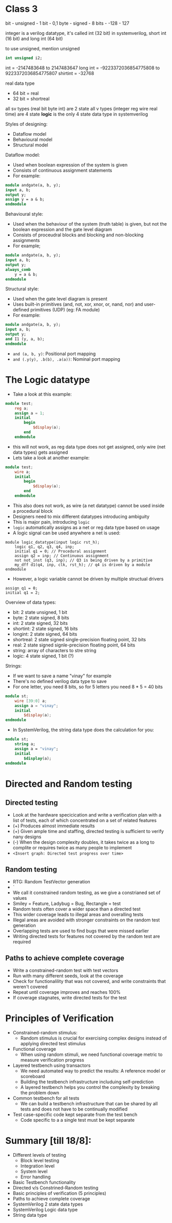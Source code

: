 # Class 3
bit - unsigned - 1 bit - 0,1
byte - signed - 8 bits - -128 - 127

integer is a verilog datatype, it's called int (32 bit) in systemverilog, short int (16 bit) and long int (64 bit)

to use unsigned, mention unsigned
```systemverilog
int unsigned i2;
```

int = -2147483648 to 2147483647
long int = -9223372036854775808 to 9223372036854775807
shirtint = -32768 


real data type 
- 64 bit = real
- 32 bit = shortreal

all sv types (real bit byte int) are 2 state
all v types (integer reg wire real time) are 4 state
**logic** is the only 4 state data type in systemverilog


Styles of designing:
- Dataflow model
- Behavioural model
- Structural model

Dataflow model:
- Used when boolean expression of the system is given
- Consists of continuous assignment statements
- For example:
```systemverilog
module andgate(a, b, y);
input a, b;
output y;
assign y = a & b;
endmodule
```

Behavioural style:
- Used when the behaviour of the system (truth table) is given, but not the boolean expression and the gate level diagram
- Consists of proceudral blocks and blocking and non-blocking assignments
- For example;
```systemverilog
module andgate(a, b, y);
input a, b;
output y;
always_comb
	y = a & b;
endmodule
```

Structural style:
- Used when the gate level diagram is present
- Uses built-in primitives (and, not, xor, xnor, or, nand, nor) and user-defined primitives (UDP) (eg: FA module)
- For example:
```systemverilog
module andgate(a, b, y);
input a, b;
output y;
and I1 (y, a, b);
endmodule
```
- `and (a, b, y)`: Positional port mapping
- `and (.y(y), .b(b), .a(a))`: Nominal port mapping


# The Logic datatype
- Take a look at this example:
```verilog
module test;
	reg a;
	assign a = 1;
	initial
		begin
			$display(a);
		end
	endmodule
```
- this will not work, as reg data type does not get assigned, only wire (net data types) gets assigned
- Lets take a look at another example:
```verilog
module test;
	wire a;
	initial
		begin
			$display(a);
		end
	endmodule
```
- This also does not work, as wire (a net datatype) cannot be used inside a procedural block
- Designers need to mix different datatypes introducing ambiguity
- This is major pain, introducing ``logic``
- ``logic`` automatically assigns as a net or reg data type based on usage
- A logic signal can be used anywhere a net is used:
```sysverilog
module logic_datatype(input logic rst_h);
	logic q1, q2, q3, q4, inp;
	initial q1 = 0; // Procedural assignment
	assign q2 = inp; // Continuous assignment
	not not_inst (q3, inp); // Q3 is being driven by a primitive 
	my_dff d1(q4, inp, clk, rst_h); // q4 is driven by a module
endmodule
```
- However, a logic variable cannot be driven by multiple structual drivers
```sysverilog
assign q1 = 0;
initial q1 = 2;
```

Overview of data types:
- bit: 2 state unsigned, 1 bit
- byte: 2 state signed, 8 bits
- int: 2 state signed, 32 bits
- shortint: 2 state signed, 16 bits
- longint: 2 state signed, 64 bits
- shortreal: 2 state signed single-precision floating point, 32 bits
- real: 2 state signed signle-precision floating point, 64 bits
- string: array of characters to stre string
- logic: 4 state signed, 1 bit (?)


Strings:
- If we want to save a name "vinay" for example
- There's no defined verilog data type to save
- For one letter, you need 8 bits, so for 5 letters you need 8 * 5 = 40 bits
```verilog
module st;
	wire [39:0] a;
	assign a = "vinay";
	initial
		$display(a);
endmodule
```
- In SystemVerilog, the string data type does the calculation for you:
```systemverilog
module st;
	string a;
	assign a = "vinay";
	initial
		$display(a);
endmodule
```

# Directed and Random testing
## Directed testing
- Look at the hardware specicication and write a verification plan with a list of tests, each of which concentrated on a set of related features
- (+) Produces almost immediate results
- (+) Given ample time and staffing, directed testing is sufficient to verify nany designs
- (-) When the design complexity doubles, it takes twice as a long to complite or requires twice as many people to implement
- `<Insert graph: Directed test progress over time>`

## Random testing
- RTG: Random TestVector generation
- `<Insert graph: Directed Test vs Random test progress over time>
- We call it constrained random testing, as we give a constrianed set of values
- Smiley = Feature, Ladybug = Bug, Rectangle = test
- Random tests often cover a wider space than a directed test
- This wider coverage leads to illegal areas and overalling tests
- Illegal areas are avoided with stronger constraints on the random test generation
- Overlapping tests are used to find bugs that were missed earlier
- Writing directed tests for features not covered by the random test are required

## Paths to achieve complete coverage
- Write a constrained-random test with test vectors
- Run with many different seeds, look at the coverage
- Check for functionalility that was not covered, and write constraints that weren't covered
- Repeat until coverage improves and reaches 100%
- If coverage stagnates, write directed tests for the test

# Principles of Verification
- Constrained-random stimulus:
	- Random stimulus is crucial for exercising complex designs instead of applying directed test stimulus
- Functional coverage
	- When using random stimuli, we need functional coverage metric to measure verification progress
- Layered testbench using transactors
	- We need automated way to predict the results: A reference model or scoreboard
	- Building the testbench infrastructure includuing self-prediction
	- A layered testbench helps you control the complexity by breaking the problem down 
- Common testbench for all tests
	- We can build a testbench infrastructure that can be shared by all tests and does not have to be continually modified	
- Test case-specific code kept separate from the test bench
	- Code specific to a a single test must be kept separate  
		
# Summary [till 18/8]:
- Different levels of testing
	- Block level testing
	- Integration level
	- System level
	- Error handling
- Basic Testbench functionality
- Directed v/s Constrined-Random testing
- Basic principles of verification (5 principles)
- Paths to achieve complete coverage
- SystemVerilog 2 state data types
- SystemVerilog Logic data type
- String data type
